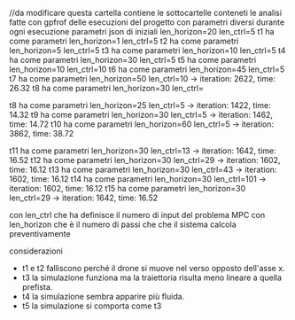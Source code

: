 //da modificare
questa cartella contiene le sottocartelle conteneti le analisi fatte con 
gpfrof delle esecuzioni del progetto con parametri diversi durante ogni 
esecuzione
parametri json di iniziali len_horizon=20 len_ctrl=5
t1 ha come parametri len_horizon=1 len_ctrl=5
t2 ha come parametri len_horizon=5 len_ctrl=5
t3 ha come parametri len_horizon=10 len_ctrl=5
t4 ha come parametri len_horizon=30 len_ctrl=5
t5 ha come parametri len_horizon=10 len_ctrl=10
t6 ha come parametri len_horizon=45 len_ctrl=5
t7 ha come parametri len_horizon=50 len_ctrl=10 -> iteration: 2622, time: 26.32
t8 ha come parametri len_horizon=30    len_ctrl=


t8  ha come parametri len_horizon=25 len_ctrl=5 -> iteration: 1422, time: 14.32
t9  ha come parametri len_horizon=30 len_ctrl=5 -> iteration: 1462, time: 14.72
t10 ha come parametri len_horizon=60 len_ctrl=5 -> iteration: 3862, time: 38.72

t11 ha come parametri len_horizon=30 len_ctrl=13 -> iteration: 1642, time: 16.52
t12 ha come parametri len_horizon=30 len_ctrl=29 -> iteration: 1602, time: 16.12
t13 ha come parametri len_horizon=30 len_ctrl=43 -> iteration: 1602, time: 16.12
t14 ha come parametri len_horizon=30 len_ctrl=101 -> iteration: 1602, time: 16.12
t15 ha come parametri len_horizon=30 len_ctrl=29 -> iteration: 1642, time: 16.52

con len_ctrl che ha definisce il numero di input del problema MPC
con len_horizon che è il numero di passi che che il sistema calcola preventivamente

considerazioni
* t1 e t2 falliscono perché il drone si muove nel verso opposto dell'asse x.
* t3 la simulazione funziona ma la traiettoria risulta meno lineare a quella prefista.
* t4 la simulazione sembra apparire più fluida.
* t5 la simulazione si comporta come t3
